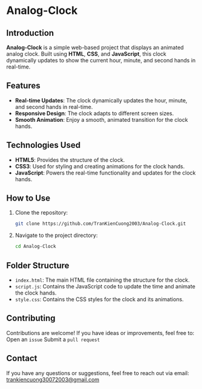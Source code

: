 # Analog-Clock

## Introduction

**Analog-Clock** is a simple web-based project that displays an animated analog clock. Built using **HTML**, **CSS**, and **JavaScript**, this clock dynamically updates to show the current hour, minute, and second hands in real-time.

## Features

- **Real-time Updates**: The clock dynamically updates the hour, minute, and second hands in real-time.
- **Responsive Design**: The clock adapts to different screen sizes.
- **Smooth Animation**: Enjoy a smooth, animated transition for the clock hands.

## Technologies Used

- **HTML5**: Provides the structure of the clock.
- **CSS3**: Used for styling and creating animations for the clock hands.
- **JavaScript**: Powers the real-time functionality and updates for the clock hands.

## How to Use

1. Clone the repository:
   ```bash
   git clone https://github.com/TranKienCuong2003/Analog-Clock.git
   ```
2. Navigate to the project directory:
   ```bash
   cd Analog-Clock
   ```
## Folder Structure
- `index.html`: The main HTML file containing the structure for the clock.
- `script.js`: Contains the JavaScript code to update the time and animate the clock hands.
- `style.css`: Contains the CSS styles for the clock and its animations.

## Contributing
Contributions are welcome! If you have ideas or improvements, feel free to:
Open an `issue`
Submit a `pull request`

## Contact
If you have any questions or suggestions, feel free to reach out via email: trankiencuong30072003@gmail.com
